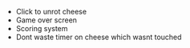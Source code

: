 - Click to unrot cheese
- Game over screen
- Scoring system
- Dont waste timer on cheese which wasnt touched